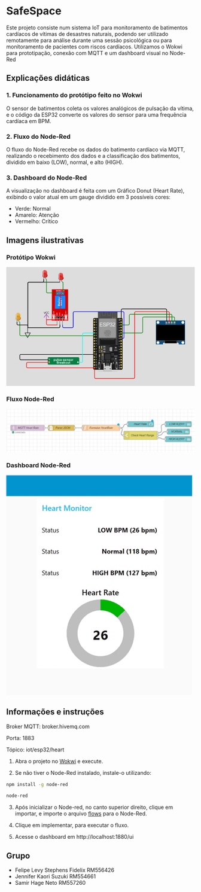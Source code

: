 # SafeSpace

Este projeto consiste num sistema IoT para monitoramento de batimentos cardíacos de vítimas de desastres naturais, podendo ser utilizado remotamente para análise durante uma sessão psicológica ou para monitoramento de pacientes com riscos cardíacos. Utilizamos o Wokwi para prototipação, conexão com MQTT e um dashboard visual no Node-Red

## Explicações didáticas

### 1. Funcionamento do protótipo feito no Wokwi

O sensor de batimentos coleta os valores analógicos de pulsação da vítima, e o código da ESP32 converte os valores do sensor para uma frequência cardíaca em BPM.

### 2. Fluxo do Node-Red

O fluxo do Node-Red recebe os dados do batimento cardíaco via MQTT, realizando o recebimento dos dados e a classificação dos batimentos, dividido em baixo (LOW), normal, e alto (HIGH).

### 3. Dashboard do Node-Red

A visualização no dashboard é feita com um Gráfico Donut (Heart Rate), exibindo o valor atual em um gauge dividido em 3 possíveis cores:
- Verde: Normal
- Amarelo: Atenção
- Vermelho: Crítico

## Imagens ilustrativas

### Protótipo Wokwi

![Wokwi](./images/wokwi.png)

### Fluxo Node-Red

![Fluxo](./images/flow.png)

### Dashboard Node-Red

![Dashboard](./images/dashboard.png)

## Informações e instruções

Broker MQTT: broker.hivemq.com

Porta: 1883

Tópico: iot/esp32/heart

1. Abra o projeto no [Wokwi](https://wokwi.com/projects/432700227558135809) e execute.

2. Se não tiver o Node-Red instalado, instale-o utilizando:

```bash
npm install -g node-red
```

```bash
node-red
```

3. Após inicializar o Node-red, no canto superior direito, clique em importar, e importe o arquivo [flows](./flows.json) para o Node-Red.

4. Clique em implementar, para executar o fluxo.

5. Acesse o dashboard em http://localhost:1880/ui

## Grupo

- Felipe Levy Stephens Fidelix RM556426
- Jennifer Kaori Suzuki RM554661
- Samir Hage Neto RM557260